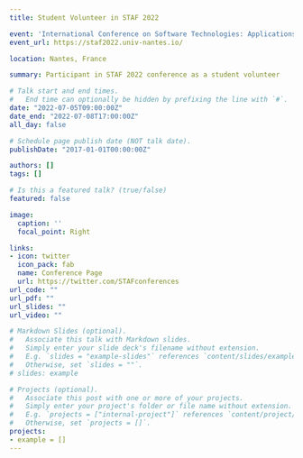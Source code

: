 ```yaml
---
title: Student Volunteer in STAF 2022

event: 'International Conference on Software Technologies: Applications and Foundations'
event_url: https://staf2022.univ-nantes.io/

location: Nantes, France

summary: Participant in STAF 2022 conference as a student volunteer

# Talk start and end times.
#   End time can optionally be hidden by prefixing the line with `#`.
date: "2022-07-05T09:00:00Z"
date_end: "2022-07-08T17:00:00Z"
all_day: false

# Schedule page publish date (NOT talk date).
publishDate: "2017-01-01T00:00:00Z"

authors: []
tags: []

# Is this a featured talk? (true/false)
featured: false

image:
  caption: ''
  focal_point: Right

links:
- icon: twitter
  icon_pack: fab
  name: Conference Page
  url: https://twitter.com/STAFconferences
url_code: ""
url_pdf: ""
url_slides: ""
url_video: ""

# Markdown Slides (optional).
#   Associate this talk with Markdown slides.
#   Simply enter your slide deck's filename without extension.
#   E.g. `slides = "example-slides"` references `content/slides/example-slides.md`.
#   Otherwise, set `slides = ""`.
# slides: example

# Projects (optional).
#   Associate this post with one or more of your projects.
#   Simply enter your project's folder or file name without extension.
#   E.g. `projects = ["internal-project"]` references `content/project/deep-learning/index.md`.
#   Otherwise, set `projects = []`.
projects:
- example = []
---
```

